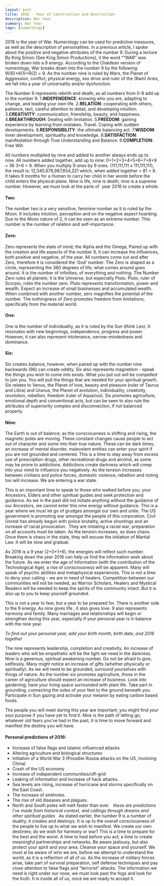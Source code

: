 ```yaml
---
layout: post
title: 2016 - Year of Construction and Destruction
description: War Year
summary: War Year
tags: [numerology]
---
```


2016 is the year of War. Numerology can be used for predictive measures, as well as the description of personalities. In a previous article, I spoke about the positive and negative attributes of the number 9.
During a lecture By King Simon (See King Simon Productions), it the word “”WAR” was broken down into a 9 energy. According to the Chaldean version of numerology, War breaks down into the number 9 by the following: W(6)+A(1)+R(2) = 9. As the number nine is ruled by Mars, the Planet of Aggression, conflict, physical energy, sex drive and ruler of the (Ram) Aries, we fall into a year of universality and/or dysfunction.

The Number 9 represents rebirth and death; as all numbers from 0-8 add up to the number 9.
1.**INDEPENDENCE**: knowing who you are, adapting to change, and leading your own life.
2.**RELATION**: cooperating with others, patience, tact, careful attention to detail, and developing intuition.
3.**CREATIVITY**: communication, friendship, beauty, and happiness.
4.**BREAKTHROUGH**: Dealing with limitation.
5.**FREEDOM**: gaining experience by learning from mistakes. Travel. Coping with sudden developments.
6.**RESPONSIBILITY**: the ultimate balancing act.
7.**WISDOM**: inner development, spirituality and knowledge.
8.**SATISFACTION**: manifestation through True Understanding and Balance.
9.**COMPLETION**: Free Will.

All numbers multiplied by nine and added to another always ends up to nine. All numbers added together, add up to nine:
0+1+2+3+4+5+6+7+8+9 = 36 3+6 = 9.
When you multiply 9 ones by 9 ones. (111,111,111 x 111,111,111), the result is: 12,345,678,987,654,321 which, when added together = 81 = 9. It takes 9 months for a Human to carry her child in her womb before the child enters the physical plane. Nine is life, nine is death; nine is a supreme number. However, we must look at the parts of  year 2016 to create a whole.

#### Two:
The number two is a very sensitive, feminine number as it is ruled by the Moon. It includes intuition, perception and on the negative aspect hoarding. Due to the Moon nature of 2, it can be seen as an extreme number. This number is the number of relation and self-importance.
#### Zero:
Zero represents the state of mind; the Alpha and the Omega, Paired up with the creation and life aspects of the number 9, it can increase the influences, both positive and negative, of the year. All numbers come out and after Zero, therefore it is considered the ‘God’ number. The Zero is shaped as a circle, representing the 360 degrees of life; what comes around goes around. It is the number of infinities, of everything and nothing. The Number Zero rules all planets; it is the Universe, but especially Pluto. Pluto, ruler of Scorpio, rules the number zero. Pluto represents transformation, power and wealth. Expect an increase of small businesses and accumulated wealth. When combined with another number, zero magnifies the potential of the number. The nothingness of Zero promotes freedom from limitations, specifically from the material world.
#### One:
One is the number of individuality, as it is ruled by the Sun (think Leo). It resonates with new beginnings, independence, progress and power. However, it can also represent intolerance, narrow-mindedness and dominance.
#### Six:
Six creates balance, however, when paired up with the number nine backwards (96) can create oddity. Six also represents magnetism - speak the things you wish to come into exists. What you put out will be compelled to join you. You will pull the things that are needed for your spiritual growth. Six relates to Venus, the Planet of love, beauty and pleasure (ruler of Taurus and Libra) and Uranus, the Planet of evolution, individuality, creativity, revolution, rebellion, freedom (ruler of Aquarius). Six promotes agriculture, emotional depth and conventional acts, but can be seen to also rule the attributes of superiority complex and disconnection, if not balanced properly.
#### Nine:
The Earth is out of balance; as the consciousness is shifting and rising, the magnetic poles are moving. These constant changes cause people to act out of character and some into their true nature. These can be dark times; an increase of mental disorder, malevolent entities can enter your spirit if you are not grounded and centered. This is a time to stay away from excess use of prescription drugs, other recreational drugs and alcohol, as some may be prone to addictions. Addictions create darkness which will creep into your mind to influence you negatively. As the tension increases between civilians and police forces, domestic violence, rebellion and rioting too will increase. We are entering a war state.

This is an important time to speak to those who walked before you, your Ancestors, Elders and other spiritual guides and seek protection and guidance. As we in the past did not initiate anything without the guidance of our Ancestors, we cannot enter this nine energy without guidance. This is a year where we must let go of grudges amongst our own and unite. The US government is promoting war amongst the people of this corporation. Civil Unrest has already begun with police brutality, active shootings and an increase of racial provocation.  They are initiating a racial war; preparation on all accounts must be taken. As the tension increases, so does chaos. Once there is chaos in the state, they will excuse the initiation of Martial Law. It will be slow and gradual.

As 2016 is a 9 year (2+0+1+6), the energies will reflect such number. Breaking down the year 2016 can help us find the information seek about the future. As we enter the age of Information (with the contribution of the Technological Age), a rise of consciousness will be apparent. Many will speak of psychic abilities and metaphysical experiences. This is not a time to deny your calling - we are in need of healers. Competition between our communities will not be needed, as Warrior Scholars, Healers and Mystical Readers will be needed to keep the spirits of the community intact. But it is also up to you to keep yourself grounded.

This is not a year to fear, but a year to be prepared for. There is another side to the 9 energy. As nine gives life , it also gives love. 9 also represents harmony and family. Many marriages and relationships will begin or strengthen during this year, especially if your personal year is in balance with the nine year.

*To find out your personal year, add your birth month, birth date, and 2016 together*

The nine represents leadership, completion and creativity. An increase of leaders who will be empathetic will be the light we need in the darkness. Nine is a generous, spiritual awakening number. Do not be afraid to give, selflessly. Many might notice an increase of gifts (whether physically or spiritually). As we will need to be grounded, surround yourselves with things of nature. As the number six promotes agriculture, those in the career of agriculture should expect an increase of business. Look into gardening; have your living space surrounded with plant life. Take part in grounding, connecting the soles of your feet to the ground beneath you. Participate in Sun gazing and activate your melanin by eating carbon based foods.

The people you will meet during this year are important; you might find your soul purpose if you have yet to find it. Nine is the path of letting go; whatever old fears you’ve had in the past, it is time to move forward and manifest the destiny you will have.


#### Personal predictions of 2016:
* Increase of false flags and Islamic influenced attacks
* Altering agriculture and biological structures
* Initiation of a World War 3 (Possible Russia attacks on the US, involving China)
* Crash of the US economy
* Increase of independent communities/off-grid
* Leaking of information and increase of hack attacks.
* Sea levels are rising, increase of hurricane and storms specifically on the East Coast.
* The increase of sinkholes.
* The rise of old diseases and plagues.
* North and South poles will melt faster than ever.
 
*these are predictions I've made from historical context, and callings through dreams and other spiritual guides*
 
As stated earlier, the number 9 is a number of duality; it creates and destroys. It is up to the overall consciousness of the people to live up to what we wish to manifest. We create our own destinies; do we wish for harmony or war? This is a time to prepare for the best and the worst. A time to heal before you act; a time to create meaningful partnerships and networks. Be aware jealousy, but also protect your spirit and your area. Cleanse your space and yourself. We must al be aware of who we are, before we attempt to understand the world, as it is a reflection of all of us. As the increase of military forces arise, take part of survival preparation, self defense techniques and pay close attention to false flags and "terrorist" attacks. The information we need is right under our nose, we must look past the fogs and look for the truth. It is inside all of us, once we are ready to accept it.
